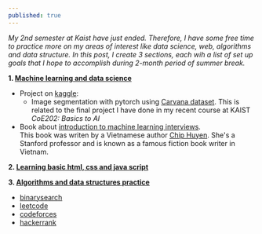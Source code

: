 ```yaml
---
published: true
---
```


_My 2nd semester at Kaist have just ended. Therefore, I have some free time to practice more on my areas of interest like data science, web, algorithms and data structure. In this post, I create 3 sections, each wih a list of set up goals that I hope to accomplish during 2-month period of summer break._

**1. <ins>Machine learning and data science</ins>**

- Project on [kaggle](https://kaggle.com):
  - Image segmentation with pytorch using [Carvana dataset](https://www.kaggle.com/c/carvana-image-masking-challenge). This is related to the final project I have done in my recent course at KAIST _CoE202: Basics to AI_
- Book about [introduction to machine learning interviews](https://huyenchip.com/ml-interviews-book/contents/1.1.1-working-in-research-vs.-workingin-production.html).
  <br>This book was writen by a Vietnamese author [Chip Huyen](https://huyenchip.com/). She's a Stanford professor and is known as a famous fiction book writer in Vietnam.<br>

**2. <ins>Learning basic html, css and java script</ins>**

**3. <ins>Algorithms and data structures practice</ins>**

- [binarysearch](https://binarysearch.com/)
- [leetcode](https://leetcode.com/)
- [codeforces](https://codeforces.com/)
- [hackerrank](https://www.hackerrank.com/)
